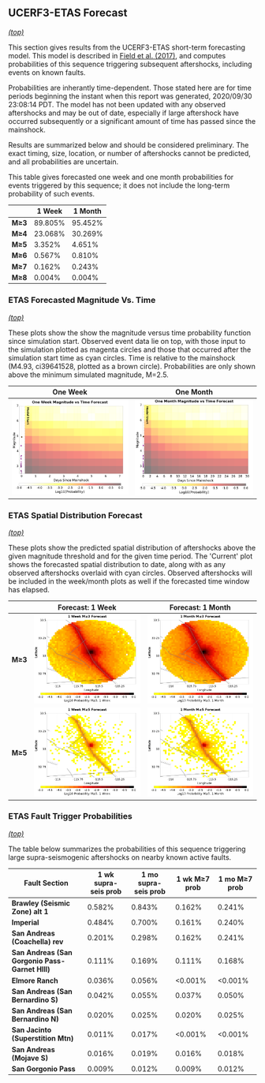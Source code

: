 ## UCERF3-ETAS Forecast
*[(top)](#table-of-contents)*

This section gives results from the UCERF3-ETAS short-term forecasting model. This model is described in [Field et al. (2017)](http://bssa.geoscienceworld.org/lookup/doi/10.1785/0120160173), and computes probabilities of this sequence triggering subsequent aftershocks, including events on known faults.

Probabilities are inherantly time-dependent. Those stated here are for time periods beginning the instant when this report was generated, 2020/09/30 23:08:14 PDT. The model has not been updated with any observed aftershocks and may be out of date, especially if large aftershock have occurred subsequently or a significant amount of time has passed since the mainshock.

Results are summarized below and should be considered preliminary. The exact timing, size, location, or number of aftershocks cannot be predicted, and all probabilities are uncertain.


This table gives forecasted one week and one month probabilities for events triggered by this sequence; it does not include the long-term probability of such events.

|  | 1 Week | 1 Month |
|-----|-----|-----|
| **M&ge;3** | 89.805% | 95.452% |
| **M&ge;4** | 23.068% | 30.269% |
| **M&ge;5** | 3.352% | 4.651% |
| **M&ge;6** | 0.567% | 0.810% |
| **M&ge;7** | 0.162% | 0.243% |
| **M&ge;8** | 0.004% | 0.004% |

### ETAS Forecasted Magnitude Vs. Time
*[(top)](#table-of-contents)*

These plots show the show the magnitude versus time probability function since simulation start. Observed event data lie on top, with those input to the simulation plotted as magenta circles and those that occurred after the simulation start time as cyan circles. Time is relative to the mainshock (M4.93, ci39641528, plotted as a brown circle). Probabilities are only shown above the minimum simulated magnitude, M=2.5.

| One Week | One Month |
|-----|-----|
| ![Mag-time plot](resources/mag_time_week.png) | ![Mag-time plot](resources/mag_time_month.png) |

### ETAS Spatial Distribution Forecast
*[(top)](#table-of-contents)*

These plots show the predicted spatial distribution of aftershocks above the given magnitude threshold and for the given time period. The 'Current' plot shows the forecasted spatial distribution to date, along with as any observed aftershocks overlaid with cyan circles. Observed aftershocks will be included in the week/month plots as well if the forecasted time window has elapsed.

|  | Forecast: 1 Week | Forecast: 1 Month |
|-----|-----|-----|
| **M&ge;3** | ![Map](resources/comcat_compare_prob_1wk_m3.png) | ![Map](resources/comcat_compare_prob_1mo_m3.png) |
| **M&ge;5** | ![Map](resources/comcat_compare_prob_1wk_m5.png) | ![Map](resources/comcat_compare_prob_1mo_m5.png) |

### ETAS Fault Trigger Probabilities
*[(top)](#table-of-contents)*

The table below summarizes the probabilities of this sequence triggering large supra-seismogenic aftershocks on nearby known active faults.

| Fault Section | 1 wk supra-seis prob | 1 mo supra-seis prob | 1 wk M&ge;7 prob | 1 mo M&ge;7 prob |
|-----|-----|-----|-----|-----|
| **Brawley (Seismic Zone) alt 1** | 0.582% | 0.843% | 0.162% | 0.241% |
| **Imperial** | 0.484% | 0.700% | 0.161% | 0.240% |
| **San Andreas (Coachella) rev** | 0.201% | 0.298% | 0.162% | 0.241% |
| **San Andreas (San Gorgonio Pass-Garnet HIll)** | 0.111% | 0.169% | 0.111% | 0.168% |
| **Elmore Ranch** | 0.036% | 0.056% | <0.001% | <0.001% |
| **San Andreas (San Bernardino S)** | 0.042% | 0.055% | 0.037% | 0.050% |
| **San Andreas (San Bernardino N)** | 0.020% | 0.025% | 0.020% | 0.025% |
| **San Jacinto (Superstition Mtn)** | 0.011% | 0.017% | <0.001% | <0.001% |
| **San Andreas (Mojave S)** | 0.016% | 0.019% | 0.016% | 0.018% |
| **San Gorgonio Pass** | 0.009% | 0.012% | 0.009% | 0.012% |
